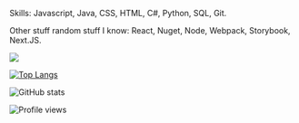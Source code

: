 Skills: Javascript, Java, CSS, HTML, C#, Python, SQL, Git.

Other stuff random stuff I know: React, Nuget, Node, Webpack, Storybook, Next.JS. 

<img src="https://img.shields.io/badge/Broke-Yes-yellowgreen" />

[![Top Langs](https://github-readme-stats.vercel.app/api/top-langs/?username=DrFineSir)](https://github.com/anuraghazra/github-readme-stats)

![GitHub stats](https://github-readme-stats.vercel.app/api?username=DrFineSir&show_icons=true)  

![Profile views](https://gpvc.arturio.dev/DrFineSir)  
